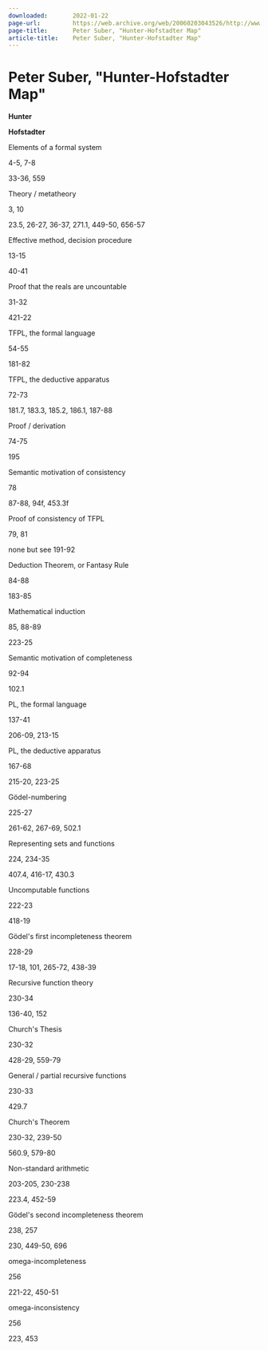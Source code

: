 ```yaml
---
downloaded:       2022-01-22
page-url:         https://web.archive.org/web/20060203043526/http://www.earlham.edu/~peters/courses/logsys/hunthof.htm
page-title:       Peter Suber, "Hunter-Hofstadter Map"
article-title:    Peter Suber, "Hunter-Hofstadter Map"
---
```

# Peter Suber, "Hunter-Hofstadter Map"


  

**Hunter**

**Hofstadter**

Elements of a formal system

4-5, 7-8

33-36, 559

Theory / metatheory

3, 10

23.5, 26-27, 36-37, 271.1, 449-50, 656-57

Effective method, decision procedure

13-15

40-41

Proof that the reals are uncountable

31-32

421-22

TFPL, the formal language

54-55

181-82

TFPL, the deductive apparatus

72-73

181.7, 183.3, 185.2, 186.1, 187-88

Proof / derivation

74-75

195

Semantic motivation of consistency

78

87-88, 94f, 453.3f

Proof of consistency of TFPL

79, 81

none but see 191-92

Deduction Theorem, or Fantasy Rule

84-88

183-85

Mathematical induction

85, 88-89

223-25

Semantic motivation of completeness

92-94

102.1

PL, the formal language

137-41

206-09, 213-15

PL, the deductive apparatus

167-68

215-20, 223-25

Gödel-numbering

225-27

261-62, 267-69, 502.1

Representing sets and functions

224, 234-35

407.4, 416-17, 430.3

Uncomputable functions

222-23

418-19

Gödel's first incompleteness theorem

228-29

17-18, 101, 265-72, 438-39

Recursive function theory

230-34

136-40, 152

Church's Thesis

230-32

428-29, 559-79

General / partial recursive functions

230-33

429.7

Church's Theorem

230-32, 239-50

560.9, 579-80

Non-standard arithmetic

203-205, 230-238

223.4, 452-59

Gödel's second incompleteness theorem

238, 257

230, 449-50, 696

omega-incompleteness

256

221-22, 450-51

omega-inconsistency

256

223, 453
